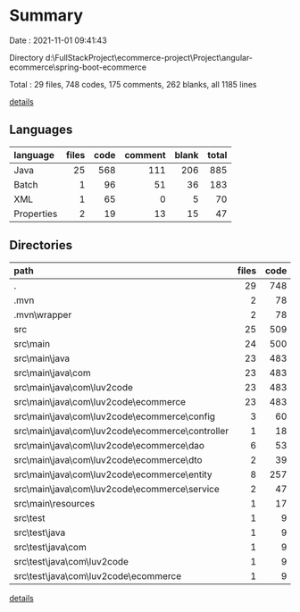 # Summary

Date : 2021-11-01 09:41:43

Directory d:\FullStackProject\ecommerce-project\Project\angular-ecommerce\spring-boot-ecommerce

Total : 29 files,  748 codes, 175 comments, 262 blanks, all 1185 lines

[details](details.md)

## Languages
| language | files | code | comment | blank | total |
| :--- | ---: | ---: | ---: | ---: | ---: |
| Java | 25 | 568 | 111 | 206 | 885 |
| Batch | 1 | 96 | 51 | 36 | 183 |
| XML | 1 | 65 | 0 | 5 | 70 |
| Properties | 2 | 19 | 13 | 15 | 47 |

## Directories
| path | files | code | comment | blank | total |
| :--- | ---: | ---: | ---: | ---: | ---: |
| . | 29 | 748 | 175 | 262 | 1,185 |
| .mvn | 2 | 78 | 31 | 12 | 121 |
| .mvn\wrapper | 2 | 78 | 31 | 12 | 121 |
| src | 25 | 509 | 93 | 209 | 811 |
| src\main | 24 | 500 | 93 | 204 | 797 |
| src\main\java | 23 | 483 | 80 | 190 | 753 |
| src\main\java\com | 23 | 483 | 80 | 190 | 753 |
| src\main\java\com\luv2code | 23 | 483 | 80 | 190 | 753 |
| src\main\java\com\luv2code\ecommerce | 23 | 483 | 80 | 190 | 753 |
| src\main\java\com\luv2code\ecommerce\config | 3 | 60 | 60 | 19 | 139 |
| src\main\java\com\luv2code\ecommerce\controller | 1 | 18 | 0 | 8 | 26 |
| src\main\java\com\luv2code\ecommerce\dao | 6 | 53 | 10 | 26 | 89 |
| src\main\java\com\luv2code\ecommerce\dto | 2 | 39 | 0 | 15 | 54 |
| src\main\java\com\luv2code\ecommerce\entity | 8 | 257 | 1 | 95 | 353 |
| src\main\java\com\luv2code\ecommerce\service | 2 | 47 | 9 | 22 | 78 |
| src\main\resources | 1 | 17 | 13 | 14 | 44 |
| src\test | 1 | 9 | 0 | 5 | 14 |
| src\test\java | 1 | 9 | 0 | 5 | 14 |
| src\test\java\com | 1 | 9 | 0 | 5 | 14 |
| src\test\java\com\luv2code | 1 | 9 | 0 | 5 | 14 |
| src\test\java\com\luv2code\ecommerce | 1 | 9 | 0 | 5 | 14 |

[details](details.md)